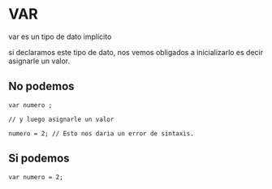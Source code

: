 # VAR 

var es un tipo de dato implícito 

si declaramos este tipo de dato, nos vemos obligados a inicializarlo es decir asignarle un valor.

## No podemos 
```
var numero ;

// y luego asignarle un valor

numero = 2; // Esto nos daria un error de sintaxis.
```

## Si podemos

```
var numero = 2;
```


